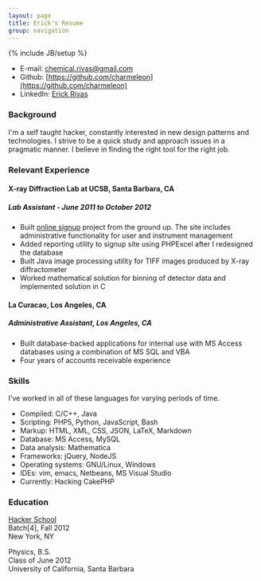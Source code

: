 ```yaml
---
layout: page
title: Erick's Resume
group: navigation
---
```

{% include JB/setup %}

* E-mail: [chemical.rivas@gmail.com](mailto:chemical.rivas@gmail.com)
* Github: [https://github.com/charmeleon](https://github.com/charmeleon)
* LinkedIn: [Erick Rivas](http://www.linkedin.com/pub/erick-rivas/54/766/a65)

### Background

I'm a self taught hacker, constantly interested in new design patterns
and technologies. I strive to be a quick study and approach issues in a
pragmatic manner. I believe in finding the right tool for the right job.

### Relevant Experience

#### X-ray Diffraction Lab at UCSB, Santa Barbara, CA

##### Lab Assistant - June 2011 to October 2012

* Built [online signup](http://rake.mrl.ucsb.edu) project from the ground up.
The site includes administrative functionality for user and instrument
management
* Added reporting utility to signup site using PHPExcel after I redesigned the
database
* Built Java image processing utility for TIFF images produced by X-ray
diffractometer
* Worked mathematical solution for binning of detector data and implemented
solution in C

#### La Curacao, Los Angeles, CA

##### Administrative Assistant, Los Angeles, CA

* Built database-backed applications for internal use with MS Access databases
using a combination of MS SQL and VBA
* Four years of accounts receivable experience

### Skills

I've worked in all of these languages for varying periods of time.
* Compiled: C/C++, Java
* Scripting: PHP5, Python, JavaScript, Bash
* Markup: HTML, XML, CSS, JSON, LaTeX, Markdown
* Database: MS Access, MySQL
* Data analysis: Mathematica
* Frameworks: jQuery, NodeJS
* Operating systems: GNU/Linux, Windows
* IDEs: vim, emacs, Netbeans, MS Visual Studio
* Currently: Hacking CakePHP

### Education

[Hacker School](https://www.hackerschool.com/)  
Batch\[4\], Fall 2012  
New York, NY  

Physics, B.S.  
Class of June 2012  
University of California, Santa Barbara  
